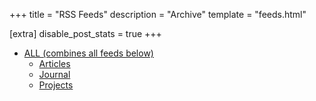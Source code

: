 +++
title = "RSS Feeds"
description = "Archive"
template = "feeds.html"

[extra]
disable_post_stats = true
+++

- [ALL (combines all feeds below)](/rss.xml)
  - [Articles](/articles/rss.xml)
  - [Journal](/journal/rss.xml)
  - [Projects](/projects/rss.xml)
